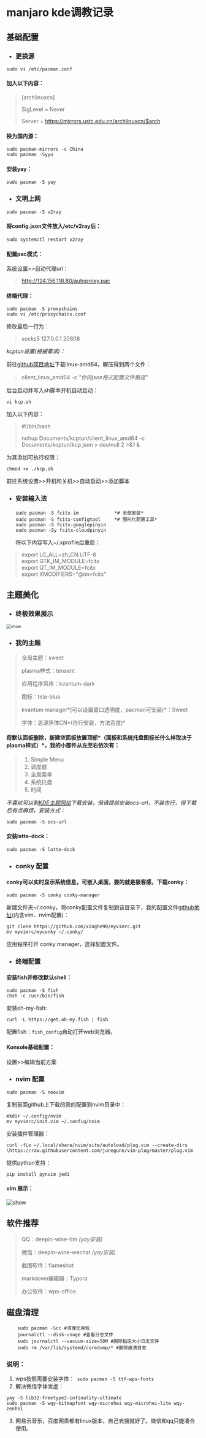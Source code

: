 # manjaro kde调教记录

## 基础配置

- ### 更换源

``` shell
sudo vi /etc/pacman.conf
```

#### 加入以下内容：

> [archlinuxcn] 
> 
> SigLevel = Never
>
> Server = https://mirrors.ustc.edu.cn/archlinuxcn/$arch

#### 换为国内源：

``` shell
sudo pacman-mirrors -c China
sudo pacman -Syyu
```

#### 安装yay：

```shell
sudo pacman -S yay
```

- ### 文明上网

```shell
sudo pacman -S v2ray
```

#### 将config.json文件放入/etc/v2ray后：

``` shell
sudo systemctl restart v2ray
```

#### 配置pac模式：

系统设置>>自动代理url：

> http://124.156.118.80/autoproxy.pac

#### 终端代理：

```shell
sudo pacman -S proxychains
sudo vi /etc/proxychains.conf
```

修改最后一行为：

> socks5 127.0.0.1 20808

*kcptun设置(根据需求)：*

前往[github项目地址](https://github.com/xtaci/kcptun/releases)下载linux-amd64，解压得到两个文件：

> client_linux_amd64 -c  *"你的json格式配置文件路径"*

后台启动并写入sh脚本开机自动启动：

``` shell
vi kcp.sh
```

加入以下内容：

> \#!/bin/bash 
>
> nohup Documents/kcptun/client_linux_amd64 -c Documents/kcptun/kcp.json > dev/null 2 >&1 &

为其添加可执行权限：

```shell
chmod +x ./kcp.sh
```

前往系统设置>>开机和关机>>自动启动>>添加脚本

- ### 安装输入法

  ``` shell
  sudo pacman -S fcitx-im             *# 全部安装*
  sudo pacman -S fcitx-configtool     *# 图形化配置工具*
  sudo pacman -S fcitx-googlepinyin
  sudo pacman -Sy fcitx-cloudpinyin
  ```

  将以下内容写入~/.xprofile后重启：

> export LC_ALL=zh_CN.UTF-8<br/>
> export GTK_IM_MODULE=fcitx<br/>
> export QT_IM_MODULE=fcitx<br/>
> export XMODIFIERS="@im=fcitx"

## 主题美化

- ### 终极效果展示

<img src="https://raw.githubusercontent.com/xinghe98/Manjaro-KDE-/master/2020-03-28_12-35.png?token=ALHKKAFDSPCC7DM4LCH4ZES6P4ESC" alt="show" style="zoom:75%;" />

- ### 我的主题

> 全局主题：sweet
>
> plasma样式：tensent
>
> 应用程序风格：kvantum-dark
>
> 图标：tela-blua
>
> kvantum manager*(可以设置窗口透明度，pacman可安装)*：Sweet
>
> 字体：思源黑体CN*(自行安装，方法百度)*

#### 将默认面板删除，新建空面板放置顶部*（面板和系统托盘图标长什么样取决于plasma样式）*，我的小部件从左至右依次有：

> 1. Simple Menu
> 2. 调度器
> 3. 全局菜单
> 4. 系统托盘
> 5. 时间

*不喜欢可以到[KDE主题网站](https://store.kde.org/)下载安装，但请提前安装ocs-url，不装也行，但下载后有点麻烦，安装方式：*

``` shell
sudo pacman -S ocs-url
```

#### 安装latte-dock：

```shell
sudo pacman -S latte-dock
```

- ### conky 配置

#### conky可以实时显示系统信息，可嵌入桌面，要的就是极客感，下载conky：

```shell
sudo pacman -S conky conky-manager
```

新建文件夹~/.conky，将conky配置文件复制到该目录下，我的配置文件[github地址](https://github.com/xinghe98/myvimrc)(内含vim、nvim配置)：

```shell
git clone https://github.com/xinghe98/myvimrc.git
mv myvimrc/myconky ~/.conky/
```

应用程序打开 conky manager，选择配置文件。

- ### 终端配置

#### 安装fish并修改默认shell：

```shell
sudo pacman -S fish
chsh -c /usr/bin/fish 
```

安装oh-my-fish:

```shell
curl -L https://get.oh-my.fish | fish
```

配置fish：`fish_config`自动打开web浏览器。

#### Konsole基础配置：

设置>>编辑当前方案

- ### nvim 配置

```shell
sudo pacman -S neovim
```

复制前面github上下载的我的配置到nvim目录中：

```shell
mkdir ~/.config/nvim
mv myvimrc/init.vim ~/.config/nvim
```

安装插件管理器：

```shell
curl -fLo ~/.local/share/nvim/site/autoload/plug.vim --create-dirs \https://raw.githubusercontent.com/junegunn/vim-plug/master/plug.vim
```

提供python支持：

```shell
pip install pynvim jedi
```

#### vim 展示：

![show](file:///home/xinghe/Desktop/2020-03-28_12-41.png)

## 软件推荐

> QQ：deepin-wine-tim *(yay安装)*
>
> 微信：deepin-wine-wechat *(yay安装)*
>
> 截图软件：flameshot
>
> markdown编辑器：Typora
>
> 办公软件：wps-office

## 磁盘清理

```shell
    sudo pacman -Scc #清理无用包
    journalctl --disk-usage #查看日志文件
    sudo journalctl --vacuum-size=50M #删除指定大小日志文件
    sudo rm /var/lib/systemd/coredump/* #删除崩溃日志
```

### 说明：

1. wps按照需要安装字体：` sudo pacman -S ttf-wps-fonts`
2. 解决微信字体发虚：

```shell
yay -S lib32-freetype2-infinality-ultimate
sudo pacman -S wqy-bitmapfont wqy-microhei wqy-microhei-lite wqy-zenhei
```

3. 网易云音乐，百度网盘都有linux版本，自己去搜就好了。微信和qq只能凑合使用。
